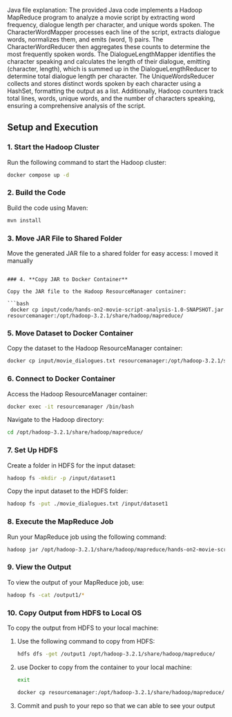 
Java file explanation: 
The provided Java code implements a Hadoop MapReduce program to analyze a movie script by extracting word frequency, dialogue length per character, and unique words spoken. The CharacterWordMapper processes each line of the script, extracts dialogue words, normalizes them, and emits (word, 1) pairs. The CharacterWordReducer then aggregates these counts to determine the most frequently spoken words. The DialogueLengthMapper identifies the character speaking and calculates the length of their dialogue, emitting (character, length), which is summed up in the DialogueLengthReducer to determine total dialogue length per character. The UniqueWordsReducer collects and stores distinct words spoken by each character using a HashSet, formatting the output as a list. Additionally, Hadoop counters track total lines, words, unique words, and the number of characters speaking, ensuring a comprehensive analysis of the script.

## Setup and Execution

### 1. **Start the Hadoop Cluster**

Run the following command to start the Hadoop cluster:

```bash
docker compose up -d
```

### 2. **Build the Code**

Build the code using Maven:

```bash
mvn install
```

### 3. **Move JAR File to Shared Folder**

Move the generated JAR file to a shared folder for easy access:
I moved it manually 
```

### 4. **Copy JAR to Docker Container**

Copy the JAR file to the Hadoop ResourceManager container:

```bash
 docker cp input/code/hands-on2-movie-script-analysis-1.0-SNAPSHOT.jar resourcemanager:/opt/hadoop-3.2.1/share/hadoop/mapreduce/
```

### 5. **Move Dataset to Docker Container**

Copy the dataset to the Hadoop ResourceManager container:

```bash
docker cp input/movie_dialogues.txt resourcemanager:/opt/hadoop-3.2.1/share/hadoop/mapreduce/
```

### 6. **Connect to Docker Container**

Access the Hadoop ResourceManager container:

```bash
docker exec -it resourcemanager /bin/bash
```

Navigate to the Hadoop directory:

```bash
cd /opt/hadoop-3.2.1/share/hadoop/mapreduce/
```

### 7. **Set Up HDFS**

Create a folder in HDFS for the input dataset:

```bash
hadoop fs -mkdir -p /input/dataset1
```

Copy the input dataset to the HDFS folder:

```bash
hadoop fs -put ./movie_dialogues.txt /input/dataset1
```

### 8. **Execute the MapReduce Job**

Run your MapReduce job using the following command:

```bash
hadoop jar /opt/hadoop-3.2.1/share/hadoop/mapreduce/hands-on2-movie-script-analysis-1.0-SNAPSHOT.jar   com.movie.script.analysis.MovieScriptAnalysis /input/dataset1/movie_dialogues.txt  /output1
```

### 9. **View the Output**

To view the output of your MapReduce job, use:

```bash
hadoop fs -cat /output1/*
```

### 10. **Copy Output from HDFS to Local OS**

To copy the output from HDFS to your local machine:

1. Use the following command to copy from HDFS:
    ```bash
    hdfs dfs -get /output1 /opt/hadoop-3.2.1/share/hadoop/mapreduce/
    ```

2. use Docker to copy from the container to your local machine:
   ```bash
   exit 
   ```
    ```bash
   docker cp resourcemanager:/opt/hadoop-3.2.1/share/hadoop/mapreduce/output1/ output
    ```
3. Commit and push to your repo so that we can able to see your output